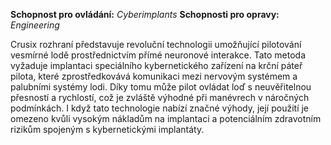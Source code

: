 **Schopnost pro ovládání:** *Cyberimplants*
**Schopnosti pro opravy:**  *Engineering*

Crusix rozhraní představuje revoluční technologii umožňující pilotování vesmírné lodě prostřednictvím přímé neuronové interakce. Tato metoda vyžaduje implantaci speciálního kybernetického zařízení na krční páteř pilota, které zprostředkovává komunikaci mezi nervovým systémem a palubními systémy lodi. Díky tomu může pilot ovládat loď s neuvěřitelnou přesností a rychlostí, což je zvláště výhodné při manévrech v náročných podmínkách. I když tato technologie nabízí značné výhody, její použití je omezeno kvůli vysokým nákladům na implantaci a potenciálním zdravotním rizikům spojeným s kybernetickými implantáty.